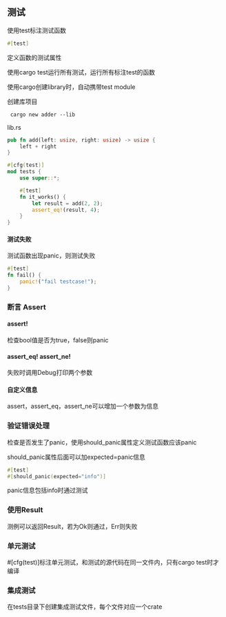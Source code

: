## 测试

使用test标注测试函数

```rust
#[test]
```

定义函数的测试属性

使用cargo test运行所有测试，运行所有标注test的函数

使用cargo创建library时，自动携带test module

创建库项目

```shell
 cargo new adder --lib
```

lib.rs

```rust
pub fn add(left: usize, right: usize) -> usize {
    left + right
}

#[cfg(test)]
mod tests {
    use super::*;

    #[test]
    fn it_works() {
        let result = add(2, 2);
        assert_eq!(result, 4);
    }
}
```

#### 测试失败

测试函数出现panic，则测试失败

```rust
#[test]
fn fail() {
    panic!("fail testcase!");
}
```



### 断言 Assert

#### assert!

检查bool值是否为true，false则panic

#### assert_eq! assert_ne!

失败时调用Debug打印两个参数

#### 自定义信息

assert，assert_eq，assert_ne可以增加一个参数为信息



### 验证错误处理

检查是否发生了panic，使用should_panic属性定义测试函数应该panic

should_panic属性后面可以加expected=panic信息

```rust
#[test]
#[should_panic(expected="info")]
```

panic信息包括info时通过测试



### 使用Result

测例可以返回Result，若为Ok则通过，Err则失败



### 单元测试

#[cfg(test)]标注单元测试，和测试的源代码在同一文件内，只有cargo test时才编译



### 集成测试

在tests目录下创建集成测试文件，每个文件对应一个crate